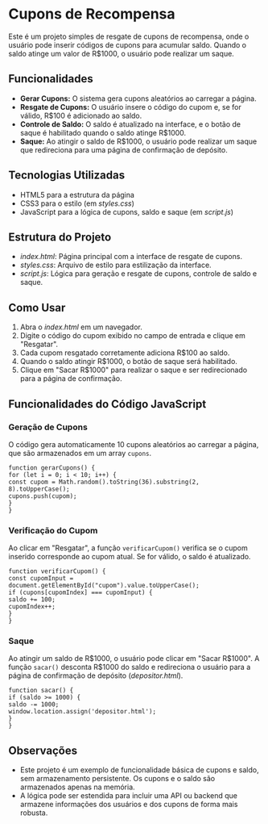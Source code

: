 <!DOCTYPE html>
<html lang="pt-BR">
<head>
<meta charset="UTF-8">
<meta name="viewport" content="width=device-width, initial-scale=1.0">
<title>README - Cupons de Recompensa</title>
</head>
<body>
<h1>Cupons de Recompensa</h1>
<p>Este é um projeto simples de resgate de cupons de recompensa, onde o usuário pode inserir códigos de cupons para acumular saldo. Quando o saldo atinge um valor de R$1000, o usuário pode realizar um saque.</p>

<h2>Funcionalidades</h2>
<ul>
<li><strong>Gerar Cupons:</strong> O sistema gera cupons aleatórios ao carregar a página.</li>
<li><strong>Resgate de Cupons:</strong> O usuário insere o código do cupom e, se for válido, R$100 é adicionado ao saldo.</li>
<li><strong>Controle de Saldo:</strong> O saldo é atualizado na interface, e o botão de saque é habilitado quando o saldo atinge R$1000.</li>
<li><strong>Saque:</strong> Ao atingir o saldo de R$1000, o usuário pode realizar um saque que redireciona para uma página de confirmação de depósito.</li>
</ul>

<h2>Tecnologias Utilizadas</h2>
<ul>
<li>HTML5 para a estrutura da página</li>
<li>CSS3 para o estilo (em <em>styles.css</em>)</li>
<li>JavaScript para a lógica de cupons, saldo e saque (em <em>script.js</em>)</li>
</ul>

<h2>Estrutura do Projeto</h2>
<ul>
<li><em>index.html</em>: Página principal com a interface de resgate de cupons.</li>
<li><em>styles.css</em>: Arquivo de estilo para estilização da interface.</li>
<li><em>script.js</em>: Lógica para geração e resgate de cupons, controle de saldo e saque.</li>
</ul>

<h2>Como Usar</h2>
<ol>
<li>Abra o <em>index.html</em> em um navegador.</li>
<li>Digite o código do cupom exibido no campo de entrada e clique em "Resgatar".</li>
<li>Cada cupom resgatado corretamente adiciona R$100 ao saldo.</li>
<li>Quando o saldo atingir R$1000, o botão de saque será habilitado.</li>
<li>Clique em "Sacar R$1000" para realizar o saque e ser redirecionado para a página de confirmação.</li>
</ol>

<h2>Funcionalidades do Código JavaScript</h2>
<h3>Geração de Cupons</h3>
<p>O código gera automaticamente 10 cupons aleatórios ao carregar a página, que são armazenados em um array <code>cupons</code>.</p>
<pre>
<code>function gerarCupons() {
for (let i = 0; i < 10; i++) {
const cupom = Math.random().toString(36).substring(2, 8).toUpperCase();
cupons.push(cupom);
}
}</code>
</pre>

<h3>Verificação do Cupom</h3>
<p>Ao clicar em "Resgatar", a função <code>verificarCupom()</code> verifica se o cupom inserido corresponde ao cupom atual. Se for válido, o saldo é atualizado.</p>
<pre>
<code>function verificarCupom() {
const cupomInput = document.getElementById("cupom").value.toUpperCase();
if (cupons[cupomIndex] === cupomInput) {
saldo += 100;
cupomIndex++;
}
}</code>
</pre>

<h3>Saque</h3>
<p>Ao atingir um saldo de R$1000, o usuário pode clicar em "Sacar R$1000". A função <code>sacar()</code> desconta R$1000 do saldo e redireciona o usuário para a página de confirmação de depósito (<em>depositor.html</em>).</p>
<pre>
<code>function sacar() {
if (saldo >= 1000) {
saldo -= 1000;
window.location.assign('depositor.html');
}
}</code>
</pre>

<h2>Observações</h2>
<ul>
<li>Este projeto é um exemplo de funcionalidade básica de cupons e saldo, sem armazenamento persistente. Os cupons e o saldo são armazenados apenas na memória.</li>
<li>A lógica pode ser estendida para incluir uma API ou backend que armazene informações dos usuários e dos cupons de forma mais robusta.</li>
</ul>
</body>
</html>
